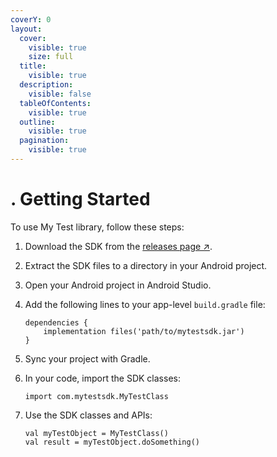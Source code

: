 ```yaml
---
coverY: 0
layout:
  cover:
    visible: true
    size: full
  title:
    visible: true
  description:
    visible: false
  tableOfContents:
    visible: true
  outline:
    visible: true
  pagination:
    visible: true
---
```


# . Getting Started

To use My Test library, follow these steps:

1. Download the SDK from the [releases page ↗](https://github.com/username/my-awesome-sdk/releases).
2. Extract the SDK files to a directory in your Android project.
3. Open your Android project in Android Studio.
4.  Add the following lines to your app-level `build.gradle` file:

    ```
    dependencies {
        implementation files('path/to/mytestsdk.jar')
    }
    ```
5. Sync your project with Gradle.
6.  In your code, import the SDK classes:

    ```
    import com.mytestsdk.MyTestClass
    ```
7.  Use the SDK classes and APIs:

    ```
    val myTestObject = MyTestClass()
    val result = myTestObject.doSomething()
    ```
